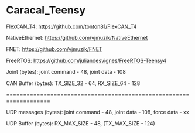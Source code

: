 # Caracal_Teensy

FlexCAN_T4: https://github.com/tonton81/FlexCAN_T4

NativeEthernet: https://github.com/vjmuzik/NativeEthernet

FNET: https://github.com/vjmuzik/FNET

FreeRTOS: https://github.com/juliandesvignes/FreeRTOS-Teensy4



Joint (bytes): joint command - 48, joint data - 108

CAN Buffer (bytes): TX_SIZE_32 - 64, RX_SIZE_64 - 128

===================================================================

UDP messages (bytes): joint command - 48, joint data - 108, force data - xx

UDP Buffer (bytes): RX_MAX_SIZE - 48, (TX_MAX_SIZE - 124)


